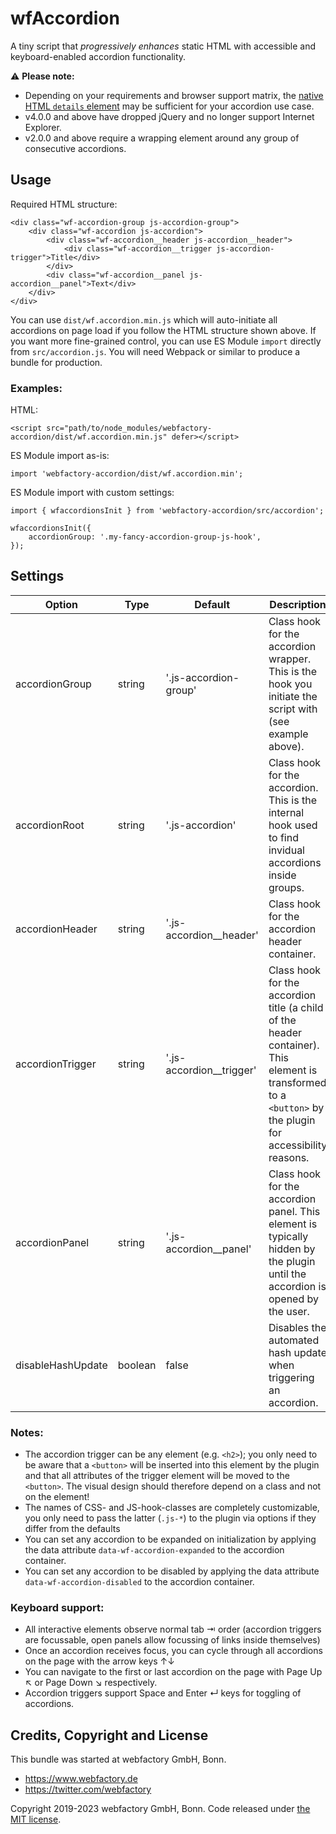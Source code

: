 # wfAccordion
A tiny script that _progressively enhances_ static HTML with accessible and keyboard-enabled accordion functionality.

⚠️ **Please note:** 
- Depending on your requirements and browser support matrix, the [native HTML `details` element](https://developer.mozilla.org/en-US/docs/Web/HTML/Reference/Elements/details) may be sufficient for your accordion use case.
- v4.0.0 and above have dropped jQuery and no longer support Internet Explorer.
- v2.0.0 and above require a wrapping element around any group of consecutive accordions.

## Usage
Required HTML structure:
```
<div class="wf-accordion-group js-accordion-group">
    <div class="wf-accordion js-accordion">
        <div class="wf-accordion__header js-accordion__header">
            <div class="wf-accordion__trigger js-accordion-trigger">Title</div>
        </div>
        <div class="wf-accordion__panel js-accordion__panel">Text</div>
    </div>
</div>
```

You can use `dist/wf.accordion.min.js` which will auto-initiate all accordions on page load if you follow the HTML structure shown above. If you want more fine-grained control, you can 
use ES Module `import` directly from `src/accordion.js`. You will need Webpack or similar to produce a bundle for production.

### Examples:

HTML:
```
<script src="path/to/node_modules/webfactory-accordion/dist/wf.accordion.min.js" defer></script>
```

ES Module import as-is:
```
import 'webfactory-accordion/dist/wf.accordion.min';
```

ES Module import with custom settings:
```
import { wfaccordionsInit } from 'webfactory-accordion/src/accordion';

wfaccordionsInit({
    accordionGroup: '.my-fancy-accordion-group-js-hook',
});

```

## Settings
Option | Type | Default | Description
------ | ---- | ------- | -----------
accordionGroup | string | '.js-accordion-group' | Class hook for the accordion wrapper. This is the hook you initiate the script with (see example above).
accordionRoot | string | '.js-accordion' | Class hook for the accordion. This is the internal hook used to find invidual accordions inside groups.
accordionHeader | string | '.js-accordion__header' | Class hook for the accordion header container.
accordionTrigger | string | '.js-accordion__trigger' | Class hook for the accordion title (a child of the header container). This element is transformed to a `<button>` by the plugin for accessibility reasons.
accordionPanel | string | '.js-accordion__panel' | Class hook for the accordion panel. This element is typically hidden by the plugin until the accordion is opened by the user.
disableHashUpdate | boolean | false | Disables the automated hash update when triggering an accordion.

### Notes:
- The accordion trigger can be any element (e.g. `<h2>`); you only need to be aware that a `<button>` will be inserted into this element 
  by the plugin and that all attributes of the trigger element will be moved to the `<button>`. The visual design
  should therefore depend on a class and not on the element!
- The names of CSS- and JS-hook-classes are completely customizable, you only need to pass the latter (`.js-*`) to the
  plugin via options if they differ from the defaults
- You can set any accordion to be expanded on initialization by applying the data attribute `data-wf-accordion-expanded` to the accordion container.
- You can set any accordion to be disabled by applying the data attribute `data-wf-accordion-disabled` to the accordion container.

### Keyboard support:
- All interactive elements observe normal tab ⇥ order (accordion triggers are focussable, open panels allow focussing of links inside themselves)
- Once an accordion receives focus, you can cycle through all accordions on the page with the arrow keys ↑↓
- You can navigate to the first or last accordion on the page with Page Up ↖ or Page Down ↘ respectively.
- Accordion triggers support Space and Enter ↵ keys for toggling of accordions.

## Credits, Copyright and License

This bundle was started at webfactory GmbH, Bonn.

- <https://www.webfactory.de>
- <https://twitter.com/webfactory>

Copyright 2019-2023 webfactory GmbH, Bonn. Code released under [the MIT license](LICENSE).
